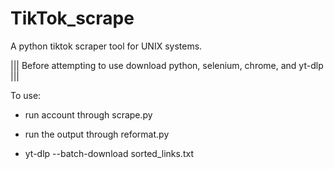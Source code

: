# TikTok_scrape
A python tiktok scraper tool for UNIX systems. 

||| Before attempting to use download python, selenium, chrome, and yt-dlp |||



To use:

- run account through scrape.py 

- run the output through reformat.py

- yt-dlp --batch-download sorted_links.txt
